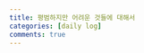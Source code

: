 ```yaml
---
title: 평범하지만 어려운 것들에 대해서
categories: [daily log]
comments: true
---
```




[jekyll]:      http://jekyllrb.com
[jekyll-gh]:   https://github.com/jekyll/jekyll
[jekyll-help]: https://github.com/jekyll/jekyll-help
